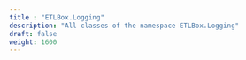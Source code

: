 ```yaml
---
title : "ETLBox.Logging"
description: "All classes of the namespace ETLBox.Logging"
draft: false
weight: 1600
---
```

